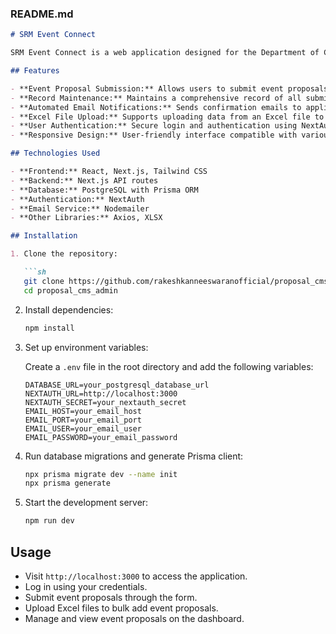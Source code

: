 ### README.md

```markdown
# SRM Event Connect

SRM Event Connect is a web application designed for the Department of Computing Technologies at SRM Institute of Science and Technology (SRMIST). The application allows the department to manage event proposals submitted by applicants, maintain records, and automate communication via email.

## Features

- **Event Proposal Submission:** Allows users to submit event proposals including details such as event title, category, convenor information, financial support, and estimated budget.
- **Record Maintenance:** Maintains a comprehensive record of all submitted proposals.
- **Automated Email Notifications:** Sends confirmation emails to applicants upon approval of their proposals.
- **Excel File Upload:** Supports uploading data from an Excel file to add multiple event proposals at once.
- **User Authentication:** Secure login and authentication using NextAuth.
- **Responsive Design:** User-friendly interface compatible with various devices.

## Technologies Used

- **Frontend:** React, Next.js, Tailwind CSS
- **Backend:** Next.js API routes
- **Database:** PostgreSQL with Prisma ORM
- **Authentication:** NextAuth
- **Email Service:** Nodemailer
- **Other Libraries:** Axios, XLSX

## Installation

1. Clone the repository:

   ```sh
   git clone https://github.com/rakeshkanneeswaranofficial/proposal_cms_admin.git
   cd proposal_cms_admin
   ```

2. Install dependencies:

   ```sh
   npm install
   ```

3. Set up environment variables:

   Create a `.env` file in the root directory and add the following variables:

   ```plaintext
   DATABASE_URL=your_postgresql_database_url
   NEXTAUTH_URL=http://localhost:3000
   NEXTAUTH_SECRET=your_nextauth_secret
   EMAIL_HOST=your_email_host
   EMAIL_PORT=your_email_port
   EMAIL_USER=your_email_user
   EMAIL_PASSWORD=your_email_password
   ```

4. Run database migrations and generate Prisma client:

   ```sh
   npx prisma migrate dev --name init
   npx prisma generate
   ```

5. Start the development server:

   ```sh
   npm run dev
   ```

## Usage

- Visit `http://localhost:3000` to access the application.
- Log in using your credentials.
- Submit event proposals through the form.
- Upload Excel files to bulk add event proposals.
- Manage and view event proposals on the dashboard.

